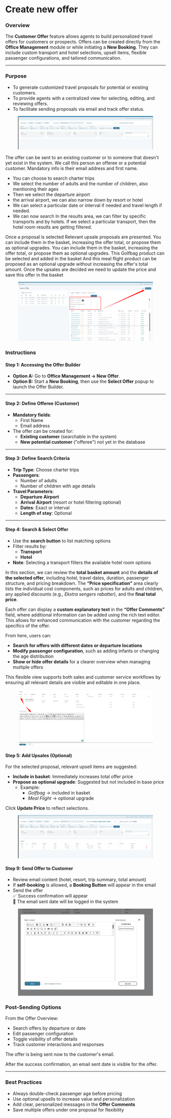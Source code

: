 # Create new offer

### Overview

The **Customer Offer** feature allows agents to build personalized travel offers for customers or prospects. Offers can be created directly from the **Office Management** module or while initiating a **New Booking**. They can include custom transport and hotel selections, upsell items, flexible passenger configurations, and tailored communication.

***

### Purpose

* To generate customized travel proposals for potential or existing customers.
* To provide agents with a centralized view for selecting, editing, and reviewing offers.
* To facilitate sending proposals via email and track offer status.

<figure><img src="../.gitbook/assets/image (1) (1) (1) (1) (1) (1) (1) (1) (1) (1) (1) (1) (1) (1) (1) (1) (1) (1) (1) (1) (1) (1) (1) (1) (1) (1) (1) (1) (1) (1) (1) (1) (1) (1) (1) (1) (1) (1) (1) (1) (1) (1) (1) (1) (1) (1) (1) (1) (1) (1) (1) (1) (1) (1) (1) (1) (1) (1) (1) (1)   (4).png" alt=""><figcaption></figcaption></figure>

The offer can be sent to an existing customer or to someone that doesn't yet exist in the system. We call this person an offeree or a potential customer. Mandatory info is their email address and first name.

* You can choose to search charter trips&#x20;
* We select the number of adults and the number of children, also mentioning their ages&#x20;
* Then we select the departure airport&#x20;
* the arrival airport, we can also narrow down by resort or hotel&#x20;
* We can select a particular date or interval if needed and travel length if needed.&#x20;
* We can now search In the results area, we can filter by specific transports and by hotels. If we select a particular transport, then the hotel room results are getting filtered.&#x20;

Once a proposal is selected Relevant upsale proposals are presented. You can include them in the basket, increasing the offer total, or propose them as optional upgrades. You can include them in the basket, increasing the offer total, or propose them as optional upgrades. This Golfbag product can be selected and added in the basket And this meal flight product can be proposed as an optional upgrade without increasing the offer's total amount. Once the upsales are decided we need to update the price and save this offer in the basket&#x20;

<figure><img src="../.gitbook/assets/image (2) (1) (1) (1) (1) (1) (1) (1) (1) (1) (1) (1) (1) (1) (1) (1) (1) (1) (1) (1) (1) (1) (1) (1) (1) (1) (1) (1) (1) (1) (1) (1) (1) (1) (1) (1) (1) (1) (1) (1) (1) (1) (1) (1) (1) (1) (1) (1) (1) (1) (1) (1) (1) (1) (1) (1).png" alt=""><figcaption></figcaption></figure>

### Instructions

#### Step 1: Accessing the Offer Builder

* **Option A:** Go to **Office Management → New Offer**.
* **Option B:** Start a **New Booking**, then use the **Select Offer** popup to launch the Offer Builder.

***

#### Step 2: Define Offeree (Customer)

* **Mandatory fields**:
  * First Name
  * Email address
* The offer can be created for:
  * **Existing customer** (searchable in the system)
  * **New potential customer** ("offeree") not yet in the database

***

#### Step 3: Define Search Criteria

* **Trip Type**: Choose charter trips
* **Passengers**:
  * Number of adults
  * Number of children with age details
* **Travel Parameters**:
  * **Departure Airport**
  * **Arrival Airport** (resort or hotel filtering optional)
  * **Dates**: Exact or interval
  * **Length of stay**: Optional

***

#### Step 4: Search & Select Offer

* Use the **search button** to list matching options
* Filter results by:
  * **Transport**
  * **Hotel**
* **Note**: Selecting a transport filters the available hotel room options

In this section, we can review the **total basket amount** and the **details of the selected offer**, including hotel, travel dates, duration, passenger structure, and pricing breakdown. The **“Price specification”** area clearly lists the individual cost components, such as prices for adults and children, any applied discounts (e.g., _Ekstra sengers rabatter_), and the **final total price**.

Each offer can display a **custom explanatory text** in the **“Offer Comments”** field, where additional information can be added using the rich text editor. This allows for enhanced communication with the customer regarding the specifics of the offer.

From here, users can:

* **Search for offers with different dates or departure locations**
* **Modify passenger configuration**, such as adding infants or changing the age distribution
* **Show or hide offer details** for a clearer overview when managing multiple offers

This flexible view supports both sales and customer service workflows by ensuring all relevant details are visible and editable in one place.

<figure><img src="../.gitbook/assets/image (223).png" alt=""><figcaption></figcaption></figure>

#### Step 5: Add Upsales (Optional)

For the selected proposal, relevant upsell items are suggested:

* **Include in basket**: Immediately increases total offer price
* **Propose as optional upgrade**: Suggested but not included in base price
  * Example:
    * _Golfbag_ → included in basket
    * _Meal Flight_ → optional upgrade

Click **Update Price** to reflect selections.

<figure><img src="../.gitbook/assets/image (5) (1) (1) (1) (1) (1) (1) (1) (1) (1) (1) (1) (1) (1) (1) (1) (1) (1) (1) (1) (1) (1) (1) (1) (1) (1) (1) (1) (1) (1) (1) (1) (1) (1) (1) (1) (1) (1) (1) (1).png" alt=""><figcaption></figcaption></figure>

#### Step 9: Send Offer to Customer

* Review email content (hotel, resort, trip summary, total amount)
* If **self-booking** is allowed, a **Booking Button** will appear in the email
* Send the offer\
  ✅ Success confirmation will appear\
  📧 The email sent date will be logged in the system

<figure><img src="../.gitbook/assets/image (7) (1) (1) (1) (1) (1) (1) (1) (1) (1) (1) (1) (1) (1) (1) (1) (1) (1) (1) (1) (1) (1) (1) (1) (1) (1) (1) (1) (1) (1) (1).png" alt=""><figcaption></figcaption></figure>

### Post-Sending Options

From the Offer Overview:

* Search offers by departure or date
* Edit passenger configuration
* Toggle visibility of offer details
* Track customer interactions and responses

The offer is being sent now to the customer's email.&#x20;

After the success confirmation, an email sent date is visible for the offer.&#x20;

***

### &#x20;Best Practices

* Always double-check passenger age before pricing
* Use optional upsells to increase value and personalization
* Add clear, personalized messages in the **Offer Comments**
* Save multiple offers under one proposal for flexibility


